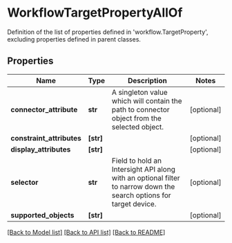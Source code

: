 # WorkflowTargetPropertyAllOf

Definition of the list of properties defined in 'workflow.TargetProperty', excluding properties defined in parent classes.
## Properties
Name | Type | Description | Notes
------------ | ------------- | ------------- | -------------
**connector_attribute** | **str** | A singleton value which will contain the path to connector object from the selected object. | [optional] 
**constraint_attributes** | **[str]** |  | [optional] 
**display_attributes** | **[str]** |  | [optional] 
**selector** | **str** | Field to hold an Intersight API along with an optional filter to narrow down the search options for target device. | [optional] 
**supported_objects** | **[str]** |  | [optional] 

[[Back to Model list]](../README.md#documentation-for-models) [[Back to API list]](../README.md#documentation-for-api-endpoints) [[Back to README]](../README.md)


